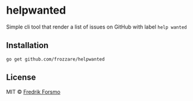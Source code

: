 # helpwanted

Simple cli tool that render a list of issues on GitHub with label `help wanted`

## Installation

```
go get github.com/frozzare/helpwanted
```

## License

MIT © [Fredrik Forsmo](https://github.com/frozzare)
